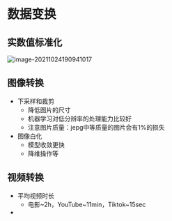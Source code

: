 # 数据变换

##  实数值标准化

![image-20211024190941017](https://gitee.com/sun-kaiwei/tukuyan/raw/master/image-20211024190941017.png)

## 图像转换

+ 下采样和裁剪
  + 降低图片的尺寸
  + 机器学习对低分辨率的处理能力比较好
  + 注意图片质量：jepg中等质量的图片会有1%的损失
+ 图像白化
  + 模型收敛更快
  + 降维操作等

## 视频转换

+ 平均视频时长
  + 电影~2h，YouTube~11min，Tiktok~15sec
+ 